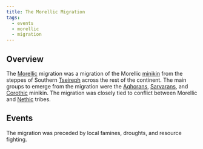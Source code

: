 ```yaml
---
title: The Morellic Migration
tags:
  - events
  - morellic
  - migration
---
```

## Overview
The [Morellic](factions/morellic*.md) migration was a migration of the Morellic [minikin](fauna/minikin.md) from the steppes of Southern [Tseireph](locations/tseireph*.md) across the rest of the continent. The main groups to emerge from the migration were the [Aqhorans](factions/aqhor.md), [Sarvarans](factions/sarvara.md), and [Corothic](factions/corothic.md) minikin. The migration was closely tied to conflict between Morellic and [Nethic](factions/nethic.md) tribes.
## Events
The migration was preceded by local famines, droughts, and resource fighting.